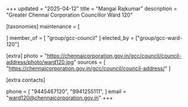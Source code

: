 +++
updated = "2025-04-12"
title = "Mangai Rajkumar"
description = "Greater Chennai Corporation Councillor Ward 120"

[taxonomies]
maintenance = [

]
member_of = [
    "group/gcc-council"
]
elected_by = ["group/gcc-ward-120"]

[extra]
photo = "https://chennaicorporation.gov.in/gcc/council/council-address/photo/ward120.jpg"
sources = [
    "https://chennaicorporation.gov.in/gcc/council/council-address/"
]

[extra.contacts]

phone = [
    "9445467120",
    "9941255111",
    ]
email = "ward120@chennaicorporation.gov.in"
+++